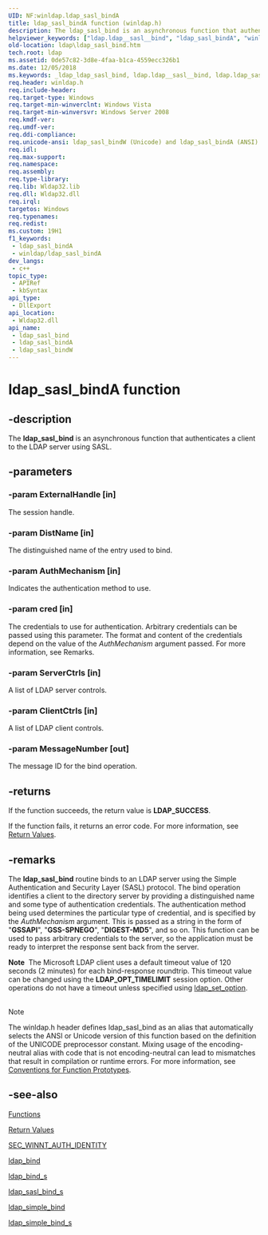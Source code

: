 ```yaml
---
UID: NF:winldap.ldap_sasl_bindA
title: ldap_sasl_bindA function (winldap.h)
description: The ldap_sasl_bind is an asynchronous function that authenticates a client to the LDAP server using SASL. (ANSI)
helpviewer_keywords: ["ldap.ldap__sasl__bind", "ldap_sasl_bindA", "winldap/ldap_sasl_bindA"]
old-location: ldap\ldap_sasl_bind.htm
tech.root: ldap
ms.assetid: 0de57c82-3d8e-4faa-b1ca-4559ecc326b1
ms.date: 12/05/2018
ms.keywords: _ldap_ldap_sasl_bind, ldap.ldap__sasl__bind, ldap.ldap_sasl_bind, ldap_sasl_bind, ldap_sasl_bind function [LDAP], ldap_sasl_bindA, ldap_sasl_bindW, winldap/ldap_sasl_bind, winldap/ldap_sasl_bindA, winldap/ldap_sasl_bindW
req.header: winldap.h
req.include-header: 
req.target-type: Windows
req.target-min-winverclnt: Windows Vista
req.target-min-winversvr: Windows Server 2008
req.kmdf-ver: 
req.umdf-ver: 
req.ddi-compliance: 
req.unicode-ansi: ldap_sasl_bindW (Unicode) and ldap_sasl_bindA (ANSI)
req.idl: 
req.max-support: 
req.namespace: 
req.assembly: 
req.type-library: 
req.lib: Wldap32.lib
req.dll: Wldap32.dll
req.irql: 
targetos: Windows
req.typenames: 
req.redist: 
ms.custom: 19H1
f1_keywords:
 - ldap_sasl_bindA
 - winldap/ldap_sasl_bindA
dev_langs:
 - c++
topic_type:
 - APIRef
 - kbSyntax
api_type:
 - DllExport
api_location:
 - Wldap32.dll
api_name:
 - ldap_sasl_bind
 - ldap_sasl_bindA
 - ldap_sasl_bindW
---
```


# ldap_sasl_bindA function


## -description

The <b>ldap_sasl_bind</b> is an asynchronous function that authenticates a client to the LDAP server using SASL.

## -parameters

### -param ExternalHandle [in]

The session handle.

### -param DistName [in]

The distinguished name of the entry used to bind.

### -param AuthMechanism [in]

Indicates the authentication method to use.

### -param cred [in]

The credentials to use for authentication. Arbitrary credentials can be passed using this parameter. The format and content of the credentials depend on the value of the <i>AuthMechanism</i> argument passed. For more information, see Remarks.

### -param ServerCtrls [in]

A list of LDAP server controls.

### -param ClientCtrls [in]

A list of LDAP client controls.

### -param MessageNumber [out]

The message ID for the bind operation.

## -returns

If the function succeeds, the return value is <b>LDAP_SUCCESS</b>.

If the function fails, it returns an error code. For more information, see 
<a href="/previous-versions/windows/desktop/ldap/return-values">Return Values</a>.

## -remarks

The <b>ldap_sasl_bind</b> routine binds to an LDAP server using the Simple Authentication and Security Layer (SASL) protocol. The bind operation identifies a client to the directory server by providing a distinguished name and some type of authentication credentials. The authentication method being used determines the particular type of credential, and is specified by the <i>AuthMechanism</i> argument. This is passed as a string in the form of "<b>GSSAPI</b>", "<b>GSS-SPNEGO</b>", "<b>DIGEST-MD5</b>", and so on. This function can be used to pass arbitrary credentials to the server, so the application must be ready to interpret the response sent back from the server.

<div class="alert"><b>Note</b>  The Microsoft LDAP client uses a default timeout value of 120 seconds (2 minutes) for each bind-response roundtrip. This timeout value can be changed using the <b>LDAP_OPT_TIMELIMIT</b> session option. Other operations do not have a timeout unless specified using 
<a href="/previous-versions/windows/desktop/api/winldap/nf-winldap-ldap_set_option">ldap_set_option</a>.</div>
<div> </div>




> [!NOTE]
> The winldap.h header defines ldap_sasl_bind as an alias that automatically selects the ANSI or Unicode version of this function based on the definition of the UNICODE preprocessor constant. Mixing usage of the encoding-neutral alias with code that is not encoding-neutral can lead to mismatches that result in compilation or runtime errors. For more information, see [Conventions for Function Prototypes](/windows/win32/intl/conventions-for-function-prototypes).

## -see-also

<a href="/previous-versions/windows/desktop/ldap/functions">Functions</a>



<a href="/previous-versions/windows/desktop/ldap/return-values">Return Values</a>



<a href="/windows/desktop/api/sspi/ns-sspi-sec_winnt_auth_identity_a">SEC_WINNT_AUTH_IDENTITY</a>



<a href="/previous-versions/windows/desktop/api/winldap/nf-winldap-ldap_bind">ldap_bind</a>



<a href="/previous-versions/windows/desktop/api/winldap/nf-winldap-ldap_bind_s">ldap_bind_s</a>



<a href="/previous-versions/windows/desktop/api/winldap/nf-winldap-ldap_sasl_bind_sa">ldap_sasl_bind_s</a>



<a href="/previous-versions/windows/desktop/api/winldap/nf-winldap-ldap_simple_bind">ldap_simple_bind</a>



<a href="/previous-versions/windows/desktop/api/winldap/nf-winldap-ldap_simple_bind_s">ldap_simple_bind_s</a>
